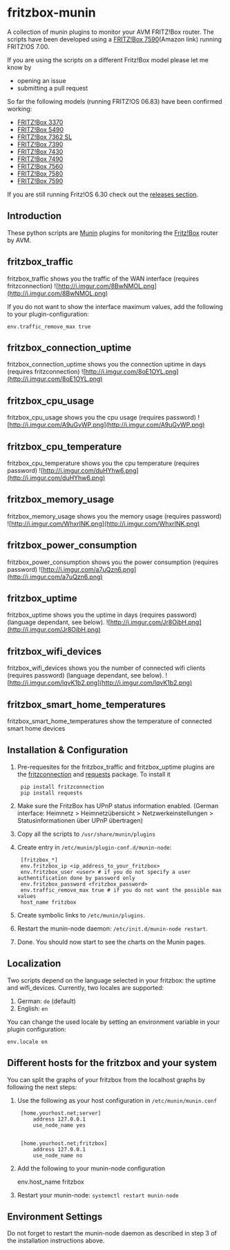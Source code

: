 # fritzbox-munin

A collection of munin plugins to monitor your AVM FRITZ!Box router. The scripts have been developed using a [FRITZ!Box 7590](http://geni.us/OO2c7S)(Amazon link) running FRITZ!OS 7.00.

If you are using the scripts on a different Fritz!Box model please let me know by

- opening an issue
- submitting a pull request

 So far the following models (running FRITZ!OS 06.83) have been confirmed working:

- [FRITZ!Box 3370](http://geni.us/zh3U)
- [FRITZ!Box 5490](http://geni.us/ACtUyFt)
- [FRITZ!Box 7362 SL](http://geni.us/fTyoY)
- [FRITZ!Box 7390](http://geni.us/BlAP)
- [FRITZ!Box 7430](http://geni.us/BlAP)
- [FRITZ!Box 7490](http://geni.us/fTyoY)
- [FRITZ!Box 7560](http://geni.us/6gPZNI)
- [FRITZ!Box 7580](http://geni.us/yUYyQTE)
- [FRITZ!Box 7590](http://geni.us/OO2c7S)

 If you are still running Fritz!OS 6.30 check out the [releases section](https://github.com/Tafkas/fritzbox-munin/releases/tag/6.30.1).

## Introduction

   These python scripts are [Munin](http://munin-monitoring.org) plugins for monitoring the [Fritz!Box](http://avm.de/produkte/fritzbox/) router by AVM.

## fritzbox\_traffic

  fritzbox\_traffic shows you the traffic of the WAN interface (requires fritzconnection)
  ![http://i.imgur.com/8BwNMOL.png](http://i.imgur.com/8BwNMOL.png)

  If you do not want to show the interface maximum values, add the following to your plugin-configuration:

    env.traffic_remove_max true

## fritzbox\_connection\_uptime

  fritzbox\_connection\_uptime shows you the connection uptime in days (requires fritzconnection)
  ![http://i.imgur.com/8oE1OYL.png](http://i.imgur.com/8oE1OYL.png)

## fritzbox\_cpu\_usage

  fritzbox\_cpu\_usage shows you the cpu usage (requires password)
  ![http://i.imgur.com/A9uGvWP.png](http://i.imgur.com/A9uGvWP.png)

## fritzbox\_cpu\_temperature

  fritzbox\_cpu\_temperature shows you the cpu temperature (requires password)
  ![http://i.imgur.com/duHYhw6.png](http://i.imgur.com/duHYhw6.png)

## fritzbox\_memory\_usage

  fritzbox\_memory\_usage shows you the memory usage (requires password)
  ![http://i.imgur.com/WhxrINK.png](http://i.imgur.com/WhxrINK.png)

##  fritzbox\_power\_consumption

  fritzbox\_power\_consumption shows you the power consumption (requires password)
  ![http://i.imgur.com/a7uQzn6.png](http://i.imgur.com/a7uQzn6.png)

## fritzbox\_uptime

  fritzbox\_uptime shows you the uptime in days (requires password) (language dependant, see below).
  ![http://i.imgur.com/Jr8OibH.png](http://i.imgur.com/Jr8OibH.png)

## fritzbox\_wifi\_devices

  fritzbox\_wifi\_devices shows you the number of connected wifi clients (requires password) (language dependant, see below).
  ![http://i.imgur.com/lqvK1b2.png](http://i.imgur.com/lqvK1b2.png)

## fritzbox\_smart\_home\_temperatures
   fritzbox\_smart\_home\_temperatures show the temperature of connected smart home devices

## Installation & Configuration

1. Pre-requesites for the fritzbox\_traffic and fritzbox\_uptime plugins are the [fritzconnection](https://pypi.python.org/pypi/fritzconnection) and [requests](https://pypi.python.org/pypi/requests) package. To install it

        pip install fritzconnection
        pip install requests

2. Make sure the FritzBox has UPnP status information enabled. (German interface: Heimnetz > Heimnetzübersicht > Netzwerkeinstellungen > Statusinformationen über UPnP übertragen)

3. Copy all the scripts to `/usr/share/munin/plugins`

4. Create entry in `/etc/munin/plugin-conf.d/munin-node`:

        [fritzbox_*]
        env.fritzbox_ip <ip_address_to_your_fritzbox>
        env.fritzbox_user <user> # if you do not specify a user authentification done by password only
        env.fritzbox_password <fritzbox_password>
        env.traffic_remove_max true # if you do not want the possible max values
        host_name fritzbox

5. Create symbolic links to `/etc/munin/plugins`.

6. Restart the munin-node daemon: `/etc/init.d/munin-node restart`.

7. Done. You should now start to see the charts on the Munin pages.

## Localization

Two scripts depend on the language selected in your fritzbox: the uptime and wifi\_devices. Currently, two locales are
supported:

1. German: `de` (default)
2. English: `en`

You can change the used locale by setting an environment variable in your plugin configuration:

    env.locale en

## Different hosts for the fritzbox and your system

You can split the graphs of your fritzbox from the localhost graphs by following the next steps:

1. Use the following as your host configuration in `/etc/munin/munin.conf`

        [home.yourhost.net;server]
            address 127.0.0.1
            use_node_name yes


        [home.yourhost.net;fritzbox]
            address 127.0.0.1
            use_node_name no

2. Add the following to your munin-node configuration

    env.host_name fritzbox

3. Restart your munin-node: `systemctl restart munin-node`

## Environment Settings

  Do not forget to restart the munin-node daemon as described in step 3 of the installation instructions above.
